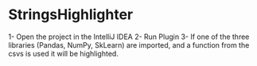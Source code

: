 # StringsHighlighter

1- Open the project in the IntelliJ IDEA
2- Run Plugin
3- If one of the three libraries (Pandas, NumPy, SkLearn) are imported, and a function from the csvs is used it will be highlighted.
